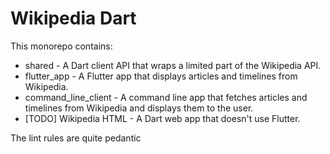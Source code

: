# Wikipedia Dart

This monorepo contains:

* shared - A Dart client API that wraps a limited part of the Wikipedia API.
* flutter_app - A Flutter app that displays articles and timelines from Wikipedia.
* command_line_client - A command line app that fetches articles and timelines from Wikipedia and displays them to the user.
* [TODO] Wikipedia HTML - A Dart web app that doesn't use Flutter.


The lint rules are quite pedantic